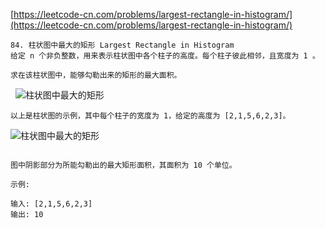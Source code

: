 [https://leetcode-cn.com/problems/largest-rectangle-in-histogram/](https://leetcode-cn.com/problems/largest-rectangle-in-histogram/)


```
84. 柱状图中最大的矩形 Largest Rectangle in Histogram
给定 n 个非负整数，用来表示柱状图中各个柱子的高度。每个柱子彼此相邻，且宽度为 1 。

求在该柱状图中，能够勾勒出来的矩形的最大面积。
```
 
![柱状图中最大的矩形](https://assets.leetcode-cn.com/aliyun-lc-upload/uploads/2018/10/12/histogram.png)

```
以上是柱状图的示例，其中每个柱子的宽度为 1，给定的高度为 [2,1,5,6,2,3]。

```

![柱状图中最大的矩形](https://assets.leetcode-cn.com/aliyun-lc-upload/uploads/2018/10/12/histogram_area.png)

```

图中阴影部分为所能勾勒出的最大矩形面积，其面积为 10 个单位。

示例:

输入: [2,1,5,6,2,3]
输出: 10


```